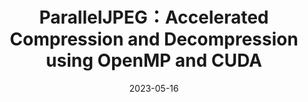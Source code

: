 ---
title: "ParallelJPEG：Accelerated Compression and Decompression using OpenMP and CUDA"
collection: projects
type: "Medical Image Processing"
permalink: /projects/ParallelJPEG-Accelerated-Compression-and-Decompression-using-OpenMP-and-CUDA
venue: "Term project for Parallel Computing course"
date: 2023-05-16
location: "USTC Hefei, China"
---